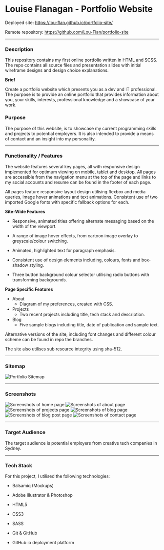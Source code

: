 # Louise Flanagan - Portfolio Website



Deployed site: https://lou-flan.github.io/portfolio-site/

Remote repository: https://github.com/Lou-Flan/portfolio-site



------

### **Description**

This repository contains my first online portfolio written in HTML and SCSS. The repo contains all source files and presentation slides with initial wireframe designs and design choice explanations.

**Brief**

Create a portfolio website which presents you as a dev and IT professional. The purpose is to provide an online portfolio that provides information about you, your skills, interests, professional knowledge and a showcase of your work.

### **Purpose**

The purpose of this website, is to showcase my current programming skills and projects to potential employers. It is also intended to provide a means of contact and an insight into my personality.

------

### **Functionality / Features**

The website features several key pages, all with responsive design implemented for optimum viewing on mobile, tablet and desktop. All pages are accessible from the navigation menu at the top of the page and links to my social accounts and resume can be found in the footer of each page.

All pages feature responsive layout design utilising flexbox and media queries, image hover animations and text animations. Consistent use of two imported Google fonts with specific fallback options for each.

**Site-Wide Features**

- Responsive, animated titles offering alternate messaging based on the width of the viewport.

- A range of image hover effects, from cartoon image overlay to greyscale/colour switching.

- Animated, highlighted text for paragraph emphasis.

- Consistent use of design elements including, colours, fonts and box-shadow styling.

- Three button background colour selector utilising radio buttons with transforming backgrounds.

**Page Specific Features**

- About 
  - Diagram of my preferences, created with CSS.
- Projects
  - Two recent projects including title, tech stack and description.
- Blog
  - Five sample blogs including title, date of publication and sample text.

Alternative versions of the site, including font changes and different colour scheme can be found in repo the branches.

The site also utilises sub resource integrity using sha-512.


------

### **Sitemap**

![Portfolio Sitemap](./docs/sitemap.jpg)

------

### **Screenshots**

![Screenshots of home page](./docs/screenshot-02.jpg)
![Screenshots of about page](./docs/screenshot-03.jpg)
![Screenshots of projects page](./docs/screenshot-04.jpg)
![Screenshots of blog page](./docs/screenshot-05.jpg)
![Screenshots of blog post page](./docs/screenshot-07.jpg)
![Screenshots of contact page](./docs/screenshot-06.jpg)

------
### **Target Audience**

The target audience is potential employers from creative tech companies in Sydney. 

------

### **Tech Stack**

For this project, I utilised the following technologies:

- Balsamiq (Mockups)
- Adobe Illustrator & Photoshop

- HTML5
- CSS3
- SASS
- Git & GitHub
- GitHub io deployment platform